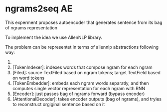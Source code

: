 # ngrams2seq AE
This experment proposes autoencoder that generates sentence from its bag of ngrams representation      

To implement the idea we use AllenNLP library. 

The problem can be representet in terms of allennlp abstractions following way:
1) [Token]: ngram
2) [TokenIndexer]: indexes words that compose ngram for each ngram
3) [Filed]: source TextFiled based on ngram tokens; target TextField based on word tokens
4) [TokenEmbedder]: embeds each ngram words separatly, and then computes single vector representation for each ngram with RNN
5) [Encoder]: just passes bag of ngrams forward (bypass encoder)
6) [AttentionalDecoder]: takes encoder outputs (bag of ngrams), and tryies to reconstruct orgiginal sentence based on it 
